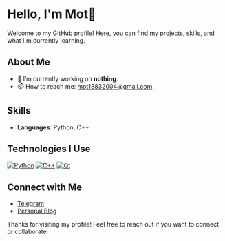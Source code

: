 # Hello, I'm Mot👋

Welcome to my GitHub profile! Here, you can find my projects, skills, and what I'm currently learning.

## About Me

- 🔭 I’m currently working on **nothing**.
- 📫 How to reach me: [mot13832004@gmail.com](mailto:mot13832004@gmail.com).

## Skills

- **Languages**: Python, C++

## Technologies I Use

[![Python](https://img.shields.io/badge/Python-3776AB?style=flat-square&logo=python&logoColor=white)](https://www.python.org)
[![C++](https://img.shields.io/badge/C%2B%2B-00599C?style=flat-square&logo=c%2B%2B&logoColor=white)](https://isocpp.org/)
[![Qt](https://img.shields.io/badge/Qt-5C5E6A?style=flat-square&logo=qt&logoColor=white)](https://www.qt.io)

## Connect with Me

- [Telegram](https://t.me/M0tGhey)
- [Personal Blog](https://m0tgh3y.github.io/My-Blog/)

Thanks for visiting my profile! Feel free to reach out if you want to connect or collaborate.
